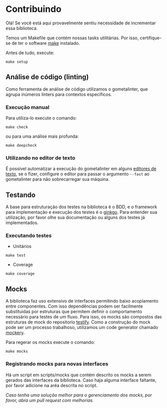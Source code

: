 # Contribuindo

Olá!
Se você está aqui provavelmente sentiu necessidade de incrementar essa biblioteca.

Temos um Makefile que contém nossas tasks utilitárias. Por isso, certifique-se de ter o software [make] instalado.

Antes de tudo, execute:

```shell
make setup
```

## Análise de código (linting)

Como ferramenta de análise de código utilizamos o gometalinter, que agrupa inúmeros linters para contextos específicos.

### Execução manual

Para utiliza-lo execute o comando:

```shell
make check
```

ou para uma análise mais profunda:

```shell
make deepcheck
```

### Utilizando no editor de texto

É possível automatizar a execução do gometalinter em alguns [editores de texto](https://github.com/alecthomas/gometalinter#editor-integration), se o fizer, configure o editor para passar o argumento `--fast` ao gometalinter para não sobrecarregar sua máquina.

## Testando

A base para estruturação dos testes na biblioteca é o BDD, e o framework para implementação e execução dos testes é o [ginkgo]. Para entender sua utilização, por favor olhe sua documentação ou alguns dos testes já implementados.

### Executando testes

- Unitários

```shell
make test
```

- Coverage

```shell
make coverage
```

## Mocks

A biblioteca faz uso extensivo de interfaces permitindo baixo acoplamento entre componentes. Com isso dependências podem ser facilmente substituidas por estruturas que permitem definir o comportamento necessário para testes de um fluxo. Para isso, os mocks são compostos das estruturas de mock do repositorio [testify]. Como a construção do mock pode ser um processo trabalhoso, utilizamos um code generator chamado [mockery].

Para regerar os mocks execute o comando:

```shell
make mocks
```

### Registrando mocks para novas interfaces

Há um script em scripts/mocks que contém descrito os mocks a serem gerados das interfaces da biblioteca. Caso haja alguma interface faltante, por favor adicione na aréa descrita no script.

_Caso tenha uma solução melhor para o gerenciamento dos mocks, por favor, abra um pull request com melhorias._

[ginkgo]: https://onsi.github.io/ginkgo/
[testify]: https://github.com/stretchr/testify#mock-package
[mockery]: https://github.com/vektra/mockery
[gometalinter]: https://github.com/alecthomas/gometalinter
[make]: https://en.wikipedia.org/wiki/Make_(software)